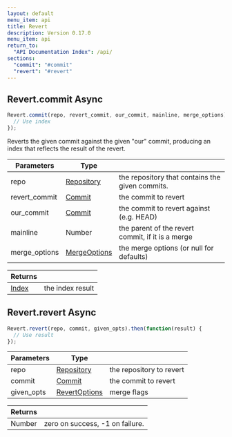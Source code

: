 ```yaml
---
layout: default
menu_item: api
title: Revert
description: Version 0.17.0
menu_item: api
return_to:
  "API Documentation Index": /api/
sections:
  "commit": "#commit"
  "revert": "#revert"
---
```


## <a name="commit"></a><span>Revert.</span>commit <span class="tags"><span class="async">Async</span></span>

```js
Revert.commit(repo, revert_commit, our_commit, mainline, merge_options).then(function(index) {
  // Use index
});
```

Reverts the given commit against the given "our" commit, producing an index
that reflects the result of the revert.

| Parameters | Type |   |
| --- | --- | --- |
| repo | [Repository](/api/repository/) | the repository that contains the given commits. |
| revert_commit | [Commit](/api/commit/) | the commit to revert |
| our_commit | [Commit](/api/commit/) | the commit to revert against (e.g. HEAD) |
| mainline | Number | the parent of the revert commit, if it is a merge |
| merge_options | [MergeOptions](/api/merge_options/) | the merge options (or null for defaults) |

| Returns |  |
| --- | --- |
| [Index](/api/index/) | the index result |

## <a name="revert"></a><span>Revert.</span>revert <span class="tags"><span class="async">Async</span></span>

```js
Revert.revert(repo, commit, given_opts).then(function(result) {
  // Use result
});
```

| Parameters | Type |   |
| --- | --- | --- |
| repo | [Repository](/api/repository/) | the repository to revert |
| commit | [Commit](/api/commit/) | the commit to revert |
| given_opts | [RevertOptions](/api/revert_options/) | merge flags |

| Returns |  |
| --- | --- |
| Number |  zero on success, -1 on failure. |

